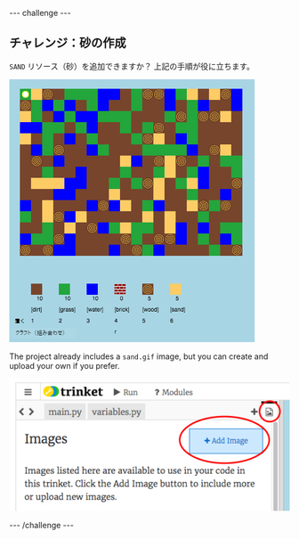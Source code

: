 \--- challenge \---

## チャレンジ：砂の作成

`SAND` リソース（砂）を追加できますか？ 上記の手順が役に立ちます。

![スクリーンショット](images/craft-sand.png)

The project already includes a `sand.gif` image, but you can create and upload your own if you prefer.

![screenshot](images/craft-upload.png)

\--- /challenge \---